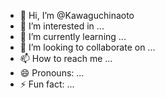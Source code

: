- 👋 Hi, I’m @Kawaguchinaoto
- 👀 I’m interested in ...
- 🌱 I’m currently learning ...
- 💞️ I’m looking to collaborate on ...
- 📫 How to reach me ...
- 😄 Pronouns: ...
- ⚡ Fun fact: ...

<!---
Kawaguchinaoto/Kawaguchinaoto is a ✨ special ✨ repository because its `README.md` (this file) appears on your GitHub profile.
You can click the Preview link to take a look at your changes.
--->
